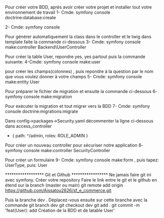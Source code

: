 Pour créer votre BDD, après avoir créer votre projet et installer tout votre environnement de travail
1- Cmde: symfony console doctrine:database:create

2- Cmde: symfony console

Pour générer automatiquement la class dans le controller et le twig dans template faite la commande ci-dessous
3- Cmde: symfony console make:controller Backend\UserController

 Pour créer la table User, repondre yes, yes partout puis la commande suivante:
4-Cmde: symfony console make:user 

pour créer les champs(colonnes) , puis repondre à la question par le nom que vous voulez donner à votre champs
5- Cmde: symfony console make:entity User

Pour préparer le fichier de migration et ensuite la commande ci-dessous
6- symfony console make:migration

Pour exécuter la migration et tout migrer vers la BDD
7- Cmde: symfony console doctrine:migrations:migrate

Dans config->packages->Security.yaml décommenter la ligne ci-dessous dans access_controller
 - { path: ^/admin, roles: ROLE_ADMIN } 

Pour créer un nouveau controller pour sécuriser notre application
8- symfony console make:controller SecurityController

Pour créer un formulaire
9- Cmde: symfony console make:form , puis tapez: UserType, puis: User




******************  Git et Github  *****************
Ne jamais faire git ini avec symfony.
Créer votre repository
Faire le link entre le git et le github en étend sur la branch (master ou main)
git remote add origin https://github.com/Aissatou2626/sf_e_commerce.git

Puis la branche dev . Déplacez-vous ensuite sur cette branche avec la commande
git branch dev
git checkout dev
git add .
git commit -m 'feat(User): add Création de la BDD et de latable User'
